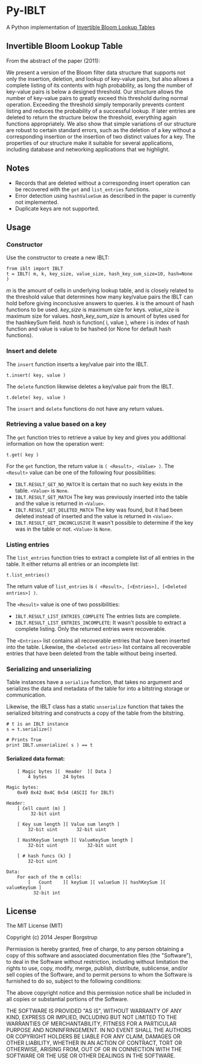 # Py-IBLT

A Python implementation of [Invertible Bloom Lookup Tables](http://arxiv.org/abs/1101.2245)

## Invertible Bloom Lookup Table
From the abstract of the paper (2011):

We present a version of the Bloom filter data structure that supports not only the insertion, deletion, and lookup of key-value pairs, but also allows a complete listing of its contents with high probability, as long the number of key-value pairs is below a designed threshold. Our structure allows the number of key-value pairs to greatly exceed this threshold during normal operation. Exceeding the threshold simply temporarily prevents content listing and reduces the probability of a successful lookup. If later entries are deleted to return the structure below the threshold, everything again functions appropriately. We also show that simple variations of our structure are robust to certain standard errors, such as the deletion of a key without a corresponding insertion or the insertion of two distinct values for a key. The properties of our structure make it suitable for several applications, including database and networking applications that we highlight. 

## Notes

* Records that are deleted without a corresponding insert operation can be recovered with the `get` and `list_entries` functions. 
* Error detection using `hashValueSum` as described in the paper is currently not implemented.
* Duplicate keys are not supported.

## Usage

### Constructor

Use the constructor to create a new IBLT:
```
from iblt import IBLT
t = IBLT( m, k, key_size, value_size, hash_key_sum_size=10, hash=None )
```

*m* is the amount of cells in underlying lookup table, and is closely related to the threshold value that determines how many key/value pairs the IBLT can hold before giving inconclusive answers to queries.
*k* is the amount of hash functions to be used.
*key_size* is maximum size for keys.
*value_size* is maximum size for values.
*hash_key_sum_size* is amount of bytes used for the hashkeySum field.
*hash* is function( i, value ), where i is index of hash function and value is value to be hashed (or None for default hash functions).

### Insert and delete

The `insert` function inserts a key/value pair into the IBLT.

```
t.insert( key, value )
```

The `delete` function likewise deletes a key/value pair from the IBLT.

```
t.delete( key, value )
```

The `insert` and `delete` functions do not have any return values.

### Retrieving a value based on a key

The `get` function tries to retrieve a value by key and gives you additional information on how the operation went:

```
t.get( key )
```

For the `get` function, the return value is `( <Result>, <Value> )`.
The `<Result>` value can be one of the following four possibilities:

* `IBLT.RESULT_GET_NO_MATCH` It is certain that no such key exists in the table. `<Value>` is `None`.
* `IBLT.RESULT_GET_MATCH` The key was previously inserted into the table and the value is returned in `<Value>`.
* `IBLT.RESULT_GET_DELETED_MATCH` The key was found, but it had been deleted instead of inserted and the value is returned in `<Value>`.
* `IBLT.RESULT_GET_INCONCLUSIVE` It wasn't possible to determine if the key was in the table or not. `<Value>` is `None`.

### Listing entries

The `list_entries` function tries to extract a complete list of all entries in the table. It either returns all entries or an incomplete list:

```
t.list_entries()
```

The return value of `list_entries` is `( <Result>, [<Entries>], [<Deleted entries>] )`.

The `<Result>` value is one of two possibilities:

* `IBLT.RESULT_LIST_ENTRIES_COMPLETE` The entries lists are complete.
* `IBLT.RESULT_LIST_ENTRIES_INCOMPLETE`: It wasn't possible to extract a complete listing. Only the returned entries were recoverable.

The `<Entries>` list contains all recoverable entries that have been inserted into the table.
Likewise, the `<Deleted entries>` list contains all recoverable entries that have been deleted from the table without being inserted.

### Serializing and unserializing

Table instances have a `serialize` function, that takes no argument and serializes the data and metadata of the table for into a bitstring storage or communication.

Likewise, the IBLT class has a static `unserialize` function that takes the serialized bitstring and constructs a copy of the table from the bitstring.

```
# t is an IBLT instance
s = t.serialize()

# Prints True
print IBLT.unserialize( s ) == t
```

#### Serialized data format:
```
	[ Magic bytes ][  Header  ][ Data ]
    	4 bytes      24 bytes    

Magic bytes: 
	0x49 0x42 0x4C 0x54 (ASCII for IBLT)

Header:
    [ Cell count (m) ]
         32-bit uint

    [ Key sum length ][ Value sum length ]
        32-bit uint	      32-bit uint

    [ HashKeySum length ][ ValueKeySum length ]
        32-bit uint           32-bit uint

    [ # hash funcs (k) ]
        32-bit uint

Data:
    For each of the m cells:
        [ 	Count 	 ][ keySum ][ valueSum ][ hashKeySum ][ valueKeySum ]
          32-bit int
```

## License
The MIT License (MIT)

Copyright (c) 2014 Jesper Borgstrup

Permission is hereby granted, free of charge, to any person obtaining a copy
of this software and associated documentation files (the "Software"), to deal
in the Software without restriction, including without limitation the rights
to use, copy, modify, merge, publish, distribute, sublicense, and/or sell
copies of the Software, and to permit persons to whom the Software is
furnished to do so, subject to the following conditions:

The above copyright notice and this permission notice shall be included in all
copies or substantial portions of the Software.

THE SOFTWARE IS PROVIDED "AS IS", WITHOUT WARRANTY OF ANY KIND, EXPRESS OR
IMPLIED, INCLUDING BUT NOT LIMITED TO THE WARRANTIES OF MERCHANTABILITY,
FITNESS FOR A PARTICULAR PURPOSE AND NONINFRINGEMENT. IN NO EVENT SHALL THE
AUTHORS OR COPYRIGHT HOLDERS BE LIABLE FOR ANY CLAIM, DAMAGES OR OTHER
LIABILITY, WHETHER IN AN ACTION OF CONTRACT, TORT OR OTHERWISE, ARISING FROM,
OUT OF OR IN CONNECTION WITH THE SOFTWARE OR THE USE OR OTHER DEALINGS IN THE
SOFTWARE.